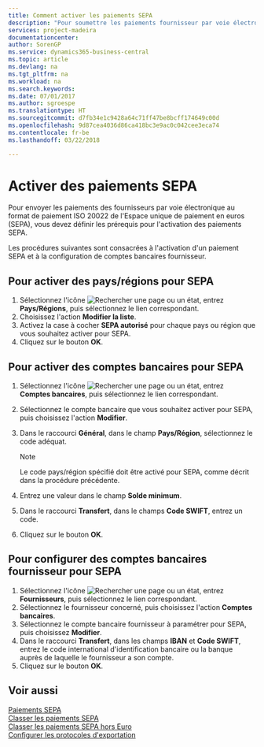 ```yaml
---
title: Comment activer les paiements SEPA
description: "Pour soumettre les paiements fournisseur par voie électronique au format de paiement Single Euro Payments Area (SEPA) ISO 20022, vous devez configurer des conditions préalables pour l'activation des paiements SEPA."
services: project-madeira
documentationcenter: 
author: SorenGP
ms.service: dynamics365-business-central
ms.topic: article
ms.devlang: na
ms.tgt_pltfrm: na
ms.workload: na
ms.search.keywords: 
ms.date: 07/01/2017
ms.author: sgroespe
ms.translationtype: HT
ms.sourcegitcommit: d7fb34e1c9428a64c71ff47be8bcff174649c00d
ms.openlocfilehash: 9d87cea4036d86ca418bc3e9ac0c042cee3eca74
ms.contentlocale: fr-be
ms.lasthandoff: 03/22/2018

---
```

# <a name="activate-sepa-payments"></a>Activer des paiements SEPA
Pour envoyer les paiements des fournisseurs par voie électronique au format de paiement ISO 20022 de l'Espace unique de paiement en euros (SEPA), vous devez définir les prérequis pour l'activation des paiements SEPA.  

Les procédures suivantes sont consacrées à l'activation d'un paiement SEPA et à la configuration de comptes bancaires fournisseur.  

## <a name="to-enable-countriesregions-for-sepa"></a>Pour activer des pays/régions pour SEPA  

1.  Sélectionnez l'icône ![Rechercher une page ou un état](../../media/ui-search/search_small.png "icône Rechercher une page ou un état"), entrez **Pays/Régions**, puis sélectionnez le lien correspondant.  
2.  Choisissez l'action **Modifier la liste**.  
3.  Activez la case à cocher **SEPA autorisé** pour chaque pays ou région que vous souhaitez activer pour SEPA.  
4.  Cliquez sur le bouton **OK**.  

## <a name="to-enable-bank-accounts-for-sepa"></a>Pour activer des comptes bancaires pour SEPA  

1.  Sélectionnez l'icône ![Rechercher une page ou un état](../../media/ui-search/search_small.png "icône Rechercher une page ou un état"), entrez **Comptes bancaires**, puis sélectionnez le lien correspondant.  
2.  Sélectionnez le compte bancaire que vous souhaitez activer pour SEPA, puis choisissez l'action **Modifier**.  
3.  Dans le raccourci **Général**, dans le champ **Pays/Région**, sélectionnez le code adéquat.  

    > [!NOTE]  
    >  Le code pays/région spécifié doit être activé pour SEPA, comme décrit dans la procédure précédente.  

4.  Entrez une valeur dans le champ **Solde minimum**.  
5.  Dans le raccourci **Transfert**, dans le champs **Code SWIFT**, entrez un code.  
6.  Cliquez sur le bouton **OK**.  

## <a name="to-set-up-vendor-bank-accounts-for-sepa"></a>Pour configurer des comptes bancaires fournisseur pour SEPA  

1.  Sélectionnez l'icône ![Rechercher une page ou un état](../../media/ui-search/search_small.png "icône Rechercher une page ou un état"), entrez **Fournisseurs**, puis sélectionnez le lien correspondant.  
2.  Sélectionnez le fournisseur concerné, puis choisissez l'action **Comptes bancaires**.  
3.  Sélectionnez le compte bancaire fournisseur à paramétrer pour SEPA, puis choisissez **Modifier**.  
4.  Dans le raccourci **Transfert**, dans les champs **IBAN** et **Code SWIFT**, entrez le code international d'identification bancaire ou la banque auprès de laquelle le fournisseur a son compte.  
5.  Cliquez sur le bouton **OK**.  

## <a name="see-also"></a>Voir aussi  
 [Paiements SEPA](sepa-payments.md)   
 [Classer les paiements SEPA](how-to-file-sepa-payments.md)   
 [Classer les paiements SEPA hors Euro](how-to-file-non-euro-sepa-payments.md)   
 [Configurer les protocoles d'exportation](how-to-set-up-export-protocols.md)

